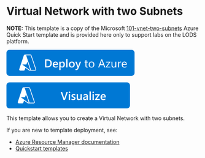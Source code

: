 # Virtual Network with two Subnets

**NOTE:** This template is a copy of the Microsoft [101-vnet-two-subnets](https://github.com/Azure/azure-quickstart-templates/tree/master/quickstarts/microsoft.network/vnet-two-subnets) Azure Quick Start template and is provided here only to support labs on the LODS platform.

[![Deploy To Azure](https://raw.githubusercontent.com/Azure/azure-quickstart-templates/master/1-CONTRIBUTION-GUIDE/images/deploytoazure.svg?sanitize=true)](https://portal.azure.com/#create/Microsoft.Template/uri/https%3A%2F%2Fraw.githubusercontent.com%2FLODSContent%2FChallengeLabs_ArmResources%2Fmaster%2FARMTemplates%2F101-vnet-two-subnets%2Fazuredeploy.json)

[![Visualize](https://raw.githubusercontent.com/Azure/azure-quickstart-templates/master/1-CONTRIBUTION-GUIDE/images/visualizebutton.svg?sanitize=true)](http://armviz.io/#/?load=https%3A%2F%2Fraw.githubusercontent.com%2FLODSContent%2FChallengeLabs_ArmResources%2Fmaster%2FARMTemplates%2F101-vnet-two-subnets%2Fazuredeploy.json)

This template allows you to create a Virtual Network with two subnets.

If you are new to template deployment, see:

- [Azure Resource Manager documentation](https://docs.microsoft.com/azure/azure-resource-manager/)
- [Quickstart templates](https://azure.microsoft.com/resources/templates/?resourceType=Microsoft.Compute&pageNumber=1&sort=Popular)

